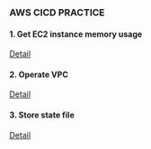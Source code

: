 ### AWS CICD PRACTICE
#### 1. Get EC2 instance memory usage
[Detail](./actions/init.md)  
#### 2. Operate VPC
[Detail](./actions/vpc.md)  
#### 3. Store state file
[Detail](./actions/state.md)  
